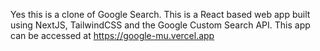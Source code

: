 Yes this is a clone of Google Search. This is a React based web app built using NextJS, TailwindCSS and the Google Custom Search API.
This app can be accessed at https://google-mu.vercel.app